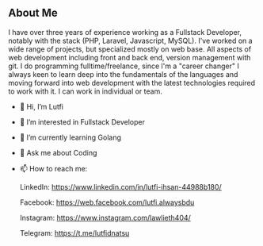 ## About Me

I have over three years of experience working as a Fullstack Developer, notably with the stack
(PHP, Laravel, Javascript, MySQL). I've worked on a wide range of projects, but specialized mostly on
web base. All aspects of web development including front and back end, version
management with git. I do programming fulltime/freelance, since l'm a "career changer" I always keen to learn deep into the fundamentals of the languages and moving forward into web development with the latest technologies required to work with it. I can work in individual or team.

- 👋 Hi, I’m Lutfi
- 👀 I’m interested in Fullstack Developer
- 🌱 I’m currently learning Golang
- 💬 Ask me about Coding
- 📫 How to reach me:

   LinkedIn: https://www.linkedin.com/in/lutfi-ihsan-44988b180/

   Facebook: https://web.facebook.com/lutfi.alwaysbdu

   Instagram: https://www.instagram.com/lawlieth404/

   Telegram: https://t.me/lutfidnatsu

<!---
nastu489/nastu489 is a ✨ special ✨ repository because its `README.md` (this file) appears on your GitHub profile.
You can click the Preview link to take a look at your changes.
--->
